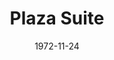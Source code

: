 ---
title: Plaza Suite
date: 1972-11-24
closing_date: 1972-12-09
layout: productions
featured_image: 
image_caption:
image_credit:
playbill:
category:
Theatre: Theatre Jacksonville
Venue: Little Theatre
cast:
  Bellboy: Bill Morse
  Karen Nash: Mardie Kelly
  Sam Nash: Roby Robson
  Jean McCormack: Kathy Grimes
  Jesse Kiplinger: John Tilford
  Muriel Tate: Kathy Grimes
  Norma Hubley: Sabina Meyer
  Roy Hubley: Norman Howard
  Borden Eisler: John Tilford
  Mimsey Hubley: Kathy Grimes
crew:
  Director: Robert Knowles
  Scene Design: Hal Henderson
  Stage Manager: Wayne Wofford
  Lighting: Bob Barnes
  Sound: Melinda Barnes
  Properties:
    - Margaret Winstead
    - Laurie Kaden
    - Connie McClure
    - Doug Thomas
  Set Construction:
    - Bill Bacon
    - John Eichenlaub
    - Bob Ladd
    - Jean Mortensen
    - Sharon O'Connel
    - Kathleen O'Connor
  Costumes:
    - Gert Berman
    - Mary Coyle
  Make-up:
    - Norman Howard
    - Melinda Barnes
  Box Office:
    - Ann Dubow
    - Gert Berman
    - Esta Rosenson
external_links:
---